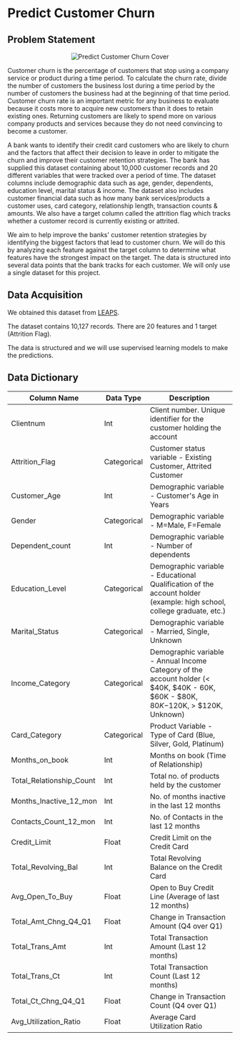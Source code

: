 # Predict Customer Churn
## Problem Statement
<p align="center"><img src="https://github.com/dgitts/predict-customer-churn/blob/feature/problem_statement/assets/images/istockphoto-913722522-170667a2.jpg" alt="Predict Customer Churn Cover" title="Predict Customer Churn Cover" style="max-width:100%;"></p>

Customer churn is the percentage of customers that stop using a company service or product during a time period.
To calculate the churn rate, divide the number of customers the business lost during a time period by the number of customers the business had at the beginning of that time period. Customer churn rate is an important metric for any business to evaluate because it costs more to acquire new customers than it does to retain existing ones. Returning customers are likely to spend more on various company products and services because they do not need convincing to become a customer.

A bank wants to identify their credit card customers who are likely to churn and the factors that affect their decision to leave in order to mitigate the churn and improve their customer retention strategies. The bank has supplied this dataset containing about 10,000 customer records and 20 different variables that were tracked over a period of time. The dataset columns include demographic data such as age, gender, dependents, education level, marital status & income. The dataset also includes customer financial data such as how many bank services/products a customer uses, card category, relationship length, transaction counts & amounts. We also have a target column called the attrition flag which tracks whether a customer record is currently existing or attrited.

We aim to help improve the banks' customer retention strategies by identifying the biggest factors that lead to customer churn. We will do this by analyzing each feature against the target column to determine what features have the strongest impact on the target.
The data is structured into several data points that the bank tracks for each customer. We will only use a single dataset for this project.

## Data Acquisition
We obtained this dataset from <a href="https://leapsapp.analyttica.com/cases/11" target="_blank">LEAPS</a>.

The dataset contains 10,127 records. There are 20 features and 1 target (Attrition Flag).

The data is structured and we will use supervised learning models to make the predictions.
## Data Dictionary
| Column Name              | Data Type   | Description                                                                                                                         |
|--------------------------|-------------|-------------------------------------------------------------------------------------------------------------------------------------|
| Clientnum                | Int         | Client number. Unique identifier for the customer holding the account                                                               |
| Attrition_Flag           | Categorical | Customer status variable - Existing Customer, Attrited Customer                                                                     |
| Customer_Age             | Int         | Demographic variable - Customer's Age in Years                                                                                      |
| Gender                   | Categorical | Demographic variable - M=Male, F=Female                                                                                             |
| Dependent_count          | Int         | Demographic variable - Number of dependents                                                                                         |
| Education_Level          | Categorical | Demographic variable - Educational Qualification of the account holder (example: high school, college graduate, etc.)               |
| Marital_Status           | Categorical | Demographic variable - Married, Single, Unknown                                                                                     |
| Income_Category          | Categorical | Demographic variable - Annual Income Category of the account holder (< $40K, $40K - 60K, $60K - $80K, $80K-$120K, > $120K, Unknown) |
| Card_Category            | Categorical | Product Variable - Type of Card (Blue, Silver, Gold, Platinum)                                                                      |
| Months_on_book           | Int         | Months on book (Time of Relationship)                                                                                               |
| Total_Relationship_Count | Int         | Total no. of products held by the customer                                                                                          |
| Months_Inactive_12_mon   | Int         | No. of months inactive in the last 12 months                                                                                        |
| Contacts_Count_12_mon    | Int         | No. of Contacts in the last 12 months                                                                                               |
| Credit_Limit             | Float       | Credit Limit on the Credit Card                                                                                                     |
| Total_Revolving_Bal      | Int         | Total Revolving Balance on the Credit Card                                                                                          |
| Avg_Open_To_Buy          | Float       | Open to Buy Credit Line (Average of last 12 months)                                                                                 |
| Total_Amt_Chng_Q4_Q1     | Float       | Change in Transaction Amount (Q4 over Q1)                                                                                           |
| Total_Trans_Amt          | Int         | Total Transaction Amount (Last 12 months)                                                                                           |
| Total_Trans_Ct           | Int         | Total Transaction Count (Last 12 months)                                                                                            |
| Total_Ct_Chng_Q4_Q1      | Float       | Change in Transaction Count (Q4 over Q1)                                                                                            |
| Avg_Utilization_Ratio    | Float       | Average Card Utilization Ratio                                                                                                      |
